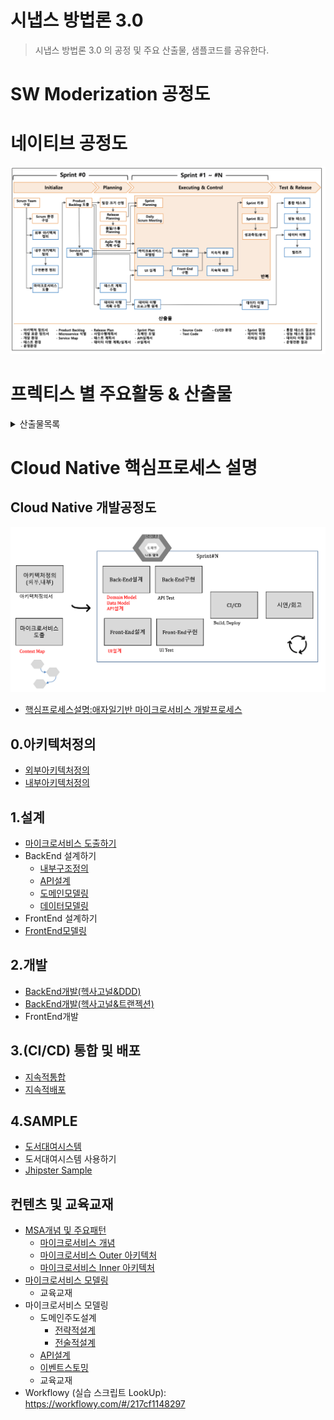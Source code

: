 # 시냅스 방법론 3.0
> 시냅스 방법론 3.0 의 공정 및 주요 산출물, 샘플코드를 공유한다.



# SW Moderization 공정도




# 네이티브 공정도

![공정도](https://github.com/cnaps/main/blob/master/img/%EA%B3%B5%EC%A0%95%EB%8F%84.png)  

# 프렉티스 별 주요활동 & 산출물 

<details>
<summary>산출물목록</summary>
<div markdown="1">

|Phase|Practice | Step | Output |
|------|------|---|---|
|Sprint0|**외부아키텍처정의**|- 인프라정의<br>- 플랫폼정의<br>- 백엔드서비스정의<br>- 통신방법정의<br>- 배포정책정의|인프라구성도<br>아키텍처구성도<br>배포구성도|
||**내부아키텍처정의**|- 프론트엔드기술정의<br>- 서비스내부구조정의<br>- 비지니스로직구조설계<br>- 데이터매핑구조설계<br>|서비스별패키지구조<br>기타아키텍처문서|
||**구현환경정의**|- 개발환경정의<br>- CI/CD환경구성<br>-  테스트환경정의<br>- 운영환경정의|클라우드 개발/테스트/운영환경<br>CI/CD환경|
||**마이크로서비스도출**|- 서브시스템식별<br>- 바운디드컨텍스트식별<br>- 마이크로서비스도출|서비스맵|
||**서비스스펙(SPEC)정의**|- 서비스별KeyConcept정의|서비스별KeyConcept<br>인터페이스정의서|
||테스트계획수립|- 테스트수행대상정의<br>- 테스트수행절차,방법,도구정의|테스트수행계획서|
||데이터이행계획수립|- 데이터이행대상정의<br>- 데이터이행방법정의|데이터이행계획서|
|SprintN#|**마이크로서비스모델링**|- 도메인모델링<br>- 데이터모델링<br>- API정의|도메인모델<br>데이터모델<br>API설계서|
||**백엔드구현**|- 백엔드코드구현<br>- 저장소구현 <br>- API테스트수행|백엔드구현소스|
||**UI설계**|-UI레이아웃정의<br>-UI속성및이벤트정의|UI설계서|
||**프론트엔드구현**|- 프론드엔드코드구현 <br>- UI단위테스트수행|프론트엔드구현소스|
||**지속적통합**|- 파이프라인설계<br>- 빌드잡구현<br>- 빌드수행|파이프라인(빌드)<br>빌드결과|
||**지속적배포**|- 파이프라인설계<br>- 배포잡구현<br>- 배포수행|파이프라인(배포)<br>배포된서비스|
||데이터이행프로그램설계|- 이행절차설계<br>- 데이터클렌징<br>- 신구매핑정의|데이터매핑정의서|
||데이터이행리허설|- 테스트데이터준비<br>- 데이터이행테스트수행<br>- 이행절차보완|이행리허설결과|
|Test&Release|통합테스트|- 통합테스트환경준비<br>- 통합테스트수행<br>- 결과정리및결함수정|식별결함|
||성능테스트|- 성능테스트계획수립<br>- 환경준비 <br>- 성능테스트수행<br>- 결과정리및조치 |성능테스트수행결과서|
||데이터이행|- 기초데이터이행<br>- 본데이터이행||
||릴리즈|- 릴리즈수행|운영환경|

</div>
</details>

# Cloud Native 핵심프로세스 설명 
## Cloud Native 개발공정도
![설계/개발공정도](https://github.com/CNAPS-MSA/CNAPS3/blob/master/img/agileP.png)  
- [핵심프로세스설명:애자일기반 마이크로서비스 개발프로세스](https://engineering-skcc.github.io/agile/microservice-agile/)

## 0.아키텍처정의 
- [외부아키텍처정의](/contents/outerarchi.md) 
- [내부아키텍처정의](/contents/innerarchi.md)  
 

## 1.설계
- [마이크로서비스 도출하기](/contents/ddd.md) 
- BackEnd 설계하기 
  - [내부구조정의](/contents/mspackage.md) 
  - [API설계](/contents/API.md) 
  - [도메인모델링](/contents/domain.md) 
  - [데이터모델링](/contents/data.md) 
 - FrontEnd 설계하기
  - [FrontEnd모델링](https://engineering-skcc.github.io/microservice%20modeling/FrontEnd-modeling/)
## 2.개발
- [BackEnd개발(헥사고널&DDD)](/contents/backEnddomain.md) 
- [BackEnd개발(헥사고널&트랜젝션)](/contents/backEnddata.md) 
- FrontEnd개발
    
## 3.(CI/CD) 통합 및 배포
- [지속적통합](/contents/ci.md)
- [지속적배포](/contents/cd.md) 

## 4.SAMPLE
- [도서대여시스템](/contents/sample.md)
 - 도서대여시스템 사용하기
- [Jhipster Sample](/contents/jhipster_guide.md)

## 컨텐츠 및 교육교재
  - [MSA개념 및 주요패턴](https://engineering-skcc.github.io/tags/microservice/)
    - [마이크로서비스 개념](https://engineering-skcc.github.io/categories/#microservice-%EA%B0%9C%EB%85%90)
    - [마이크로서비스 Outer 아키텍처](https://engineering-skcc.github.io/categories/#microservice-outer-achitecture)
    - [마이크로서비스 Inner 아키텍처](https://engineering-skcc.github.io/categories/#microservice-inner-achitecture)
  - [마이크로서비스 모델링](https://engineering-skcc.github.io/categories/#microservice-modeling)
    - 교육교재 
  - 마이크로서비스 모델링 
    - 도메인주도설계
      - [전략적설계](https://engineering-skcc.github.io/microservice%20modeling/ddd-Srategic-design/)
      - [전술적설계](https://engineering-skcc.github.io/microservice%20modeling/BackEnd-modeling-domainModeling/)
    - [API설계](hhttps://engineering-skcc.github.io/microservice%20modeling/BackEnd-modeling-API/)
    - [이벤트스토밍](https://engineering-skcc.github.io/microservice%20modeling/Event-Storming/)
    - 교육교재
  - Workflowy (실습 스크립트 LookUp): https://workflowy.com/#/217cf1148297
   

